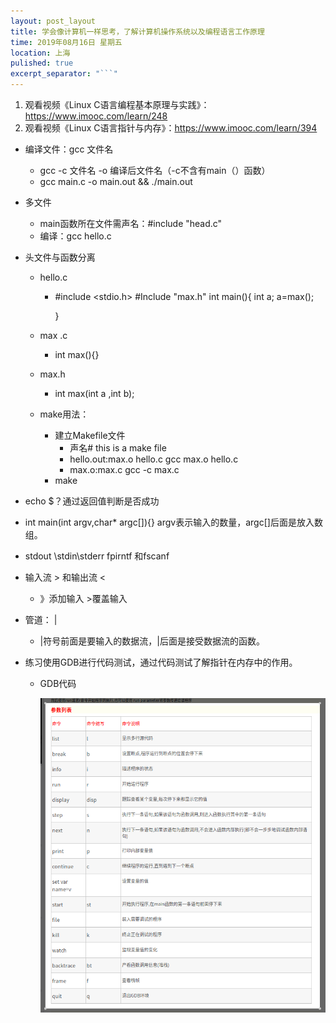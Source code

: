 ```yaml
---
layout: post_layout
title: 学会像计算机一样思考，了解计算机操作系统以及编程语言工作原理
time: 2019年08月16日 星期五
location: 上海
pulished: true
excerpt_separator: "```"
---
```


1. 观看视频《Linux C语言编程基本原理与实践》：https://www.imooc.com/learn/248
2. 观看视频《Linux C语言指针与内存》：https://www.imooc.com/learn/394

- 编译文件：gcc  文件名

  - gcc -c 文件名 -o 编译后文件名（-c不含有main（）函数）
  - gcc main.c -o main.out && ./main.out

- 多文件

  - main函数所在文件需声名：#include "head.c"
  - 编译：gcc hello.c

- 头文件与函数分离

  - hello.c

    - #include <stdio.h>
      #Include "max.h"
      int main(){ 
      int a;
      a=max();

      }

  - max .c

    - int max(){}

  - max.h

    - int max(int a ,int b);       

  - make用法：

    - 建立Makefile文件
      - 声名# this is a make file
      - hello.out:max.o hello.c
        gcc max.o hello.c
      - max.o:max.c 
        gcc -c max.c
    - make

- echo $？通过返回值判断是否成功

- int main(int argv,char* argc[]){}   argv表示输入的数量，argc[]后面是放入数组。

- stdout \stdin\stderr      fpirntf 和fscanf

- 输入流   >   和输出流   <  

  - 》添加输入 >覆盖输入

- 管道： | 

  - |符号前面是要输入的数据流，|后面是接受数据流的函数。

- 练习使用GDB进行代码测试，通过代码测试了解指针在内存中的作用。

  - GDB代码

    ![](2019-08-16-Getting-Started.assets/1.png)